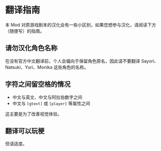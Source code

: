# 翻译指南

本 Mod 对原游戏剧本的汉化会有一些小区别，如果您想参与汉化，请阅读下方（随便写）的指南。

## 请勿汉化角色名称

在没有官方中文翻译前，个人会偏向于保留角色原名，因此请不要翻译 Sayori、Natsuki、Yuri、Monika 这些角色的名称。

## 字符之间留空格的情况

- 中文与英文、中文与阿拉伯数字之间
- 中文与 `[gtext]` 或 `[player]` 等属性之间

这主要是为了改善视觉体验。

## 翻译可以玩梗

但请适度。